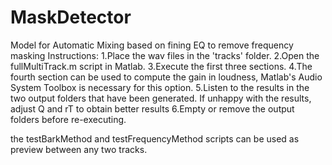 # MaskDetector
Model for Automatic Mixing based on fining EQ to remove frequency masking
Instructions:
1.Place the wav files in the 'tracks' folder.
2.Open the fullMultiTrack.m script in Matlab.
3.Execute the first three sections.
4.The fourth section can be used to compute the gain in loudness, Matlab's Audio System Toolbox is necessary for this option.
5.Listen to the results in the two output folders that have been generated. If unhappy with the results, adjust Q and rT to obtain better results
6.Empty or remove the output folders before re-executing.

the testBarkMethod and testFrequencyMethod scripts can be used as preview between any two tracks.
